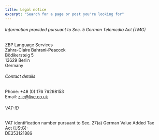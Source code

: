 ```yaml
---
title: Legal notice
excerpt: "Search for a page or post you're looking for"
---
```


###### Information provided pursuant to Sec. 5 German Telemedia Act (TMG)
ZBP Language Services
<br>Zahra-Claire Bahrani-Peacock
<br>Bödikersteig 5
<br>13629 Berlin
<br>Germany

###### Contact details
Phone: +49 (0) 176 76298153
<br>Email: z-c@live.co.uk

###### VAT-ID
VAT identification number pursuant to Sec. 27(a) German Value Added Tax Act (UStG):
<br>DE353121886